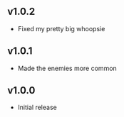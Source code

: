 ## v1.0.2
- Fixed my pretty big whoopsie
## v1.0.1
- Made the enemies more common
## v1.0.0
- Initial release